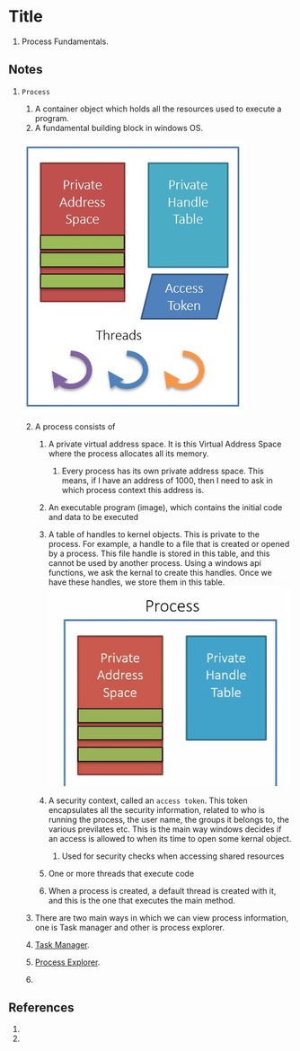 # Title
1. Process Fundamentals.

## Notes

1. `Process` 
   1. A container object which holds all the resources used to execute a program.
   2. A fundamental building block in windows OS.

   ![A typical Windows Process](Images/50_50_Windows_Process.jpg)

   2. A process consists of

      1. A private virtual address space. It is this Virtual Address Space where the process allocates all its memory.
         1. Every process has its own private address space. This means, if I have an address of 1000, then I need to ask in which process context this address is.  

      2. An executable program (image), which contains the initial code and data to be executed

      3. A table of handles to kernel objects. This is private to the process. For example, a handle to a file that is created or opened by a process. This file handle is stored in this table, and this cannot be used by another process. Using a windows api functions, we ask the kernal to create this handles. Once we have these handles, we store them in this table.
      ![Private Handle Table](Images/51_50_Windows_Process.jpg)
      4. A security context, called an `access token`. This token encapsulates all the security information, related to who is running the process, the user name, the groups it belongs to, the various previlates etc. This is the main way windows decides if an access is allowed to when its time to open some kernal object. 

         1. Used for security checks when accessing shared resources

      5. One or more threads that execute code
      6. When a process is created, a default thread is created with it, and this is the one that executes the main method.

   3. There are two main ways in which we can view process information, one is Task manager and other is process explorer. 

   4. [Task Manager](./TaskManager.md).
 
   5. [Process Explorer](./ProcessExplorer.md).

   6. 

## References

1. 

2. 

